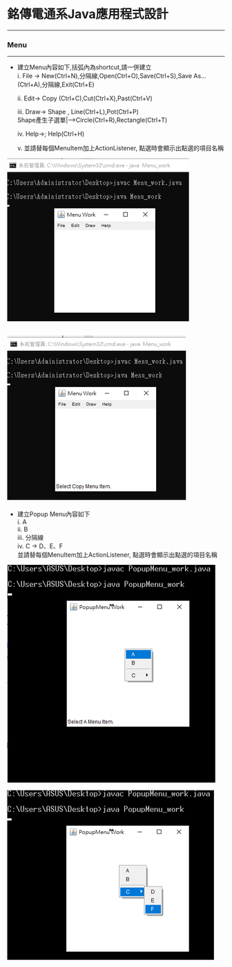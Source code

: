 # 銘傳電通系Java應用程式設計

----

### Menu

----
* 建立Menu內容如下,括弧內為shortcut,請一併建立<br>
i. File -> New(Ctrl+N),分隔線,Open(Ctrl+O),Save(Ctrl+S),Save As…(Ctrl+A),分隔線,Exit(Ctrl+E)<p>
ii. Edit-> Copy (Ctrl+C),Cut(Ctrl+X),Past(Ctrl+V)<p>
iii. Draw-> Shape , Line(Ctrl+L),Pot(Ctrl+P)<br>
Shape產生子選單|-->Circle(Ctrl+R),Rectangle(Ctrl+T)<p>
iv. Help->; Help(Ctrl+H)<p>
v. 並請替每個MenuItem加上ActionListener, 點選時會顯示出點選的項目名稱

![image](https://github.com/aiden00713/Java-AWT/blob/master/5_Menu/screenshot/1-1.PNG)

![image](https://github.com/aiden00713/Java-AWT/blob/master/5_Menu/screenshot/1-3.PNG)
----
* 建立Popup Menu內容如下<br>
i. A<br>
ii. B<br>
iii. 分隔線<br>
iv. C -> D、E、F<br>
並請替每個MenuItem加上ActionListener, 點選時會顯示出點選的項目名稱

![image](https://github.com/aiden00713/Java-AWT/blob/master/5_Menu/screenshot/2-1.png)

![image](https://github.com/aiden00713/Java-AWT/blob/master/5_Menu/screenshot/2-2.png)
